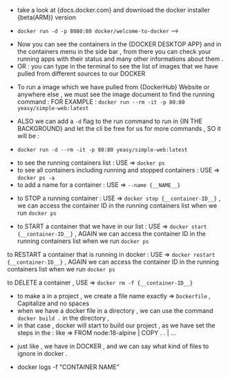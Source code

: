 <!-- ^ DOCKER TUTORIAL  -->
<!--? 1 - INSTALLATION :  -->
- take a look at {docs.docker.com} and download the docker installer {beta(ARM)} version

<!--? 2 - PULL , INSTALL AND RUN THE FIRST IMAGE :)  -->
- `docker run -d -p 8080:80 docker/welcome-to-docker` --> <use this code from the docs from DOCKER and it will run a simple little project on port:8080>

<!--? DOCKER DESKTOP  -->
- Now you can see the containers in the {DOCKER DESKTOP APP} and in the containers menu in the side bar  , from there you can check your running apps with their 
  status and many other informations about them .
- OR : you can type  <docker images> in the terminal to see the list of images that we have pulled from different sources to our DOCKER  

<!-- * RUNNING A PULLED IMAGE IN DOCKER -->
- To run a image which we have pulled from {DockerHub} Website or anywhere else , we must see the image document to find the running command : FOR EXAMPLE :
    `docker run --rm -it -p 80:80 yeasy/simple-web:latest`

- ALSO we can add a `-d` flag to the run command to run in {IN THE BACKGROUND} and let the cli be free for us for more commands , SO it will be : 
-   `docker run -d --rm -it -p 80:80 yeasy/simple-web:latest`

<!--~ RUNNING CONTAINERS LIST  -->
- to see the running containers list : USE => `docker ps`
- to see all containers including running and stopped containers : USE => `docker ps -a`
- to add a name for a container : USE => `--name {__NAME__}`

<!--! STOPPING A RUNNING DOCKER CONTAINER -->
- to STOP a running container : USE => `docker stop {__container-ID__}` , we can access the container ID in the running containers list when we run `docker ps`
  
<!--& STARTING AND RUNNING A CONTAINER -->
- to START a container that we have in our list : USE => `docker start {__container-ID__}` , AGAIN we can access the container ID in the running containers list when we run `docker ps`

<!--^ RESTARING A RUNNING CONTAINER -->
to RESTART a container that is running in docker : USE => `docker restart {__container-ID__}` , AGAIN we can access the container ID in the running containers list when we run `docker ps`

<!--! DELETING A CONTAINER -->
to DELETE a container , USE => `docker rm -f {__container-ID__}`

<!--& DOCKER IMAGES  -->
<!--? DOCKER DOCKERFILES  -->
<!--^ CLONE A REPO FROM GITHUB AND INIT DOCKER  -->
- to make a <DOCKER FILE> in a project , we create a file name exactly => `Dockerfile` , Capitalize and no spaces
- when we have a docker file in a directory , we can use the command `docker build .` in the directory , 
- in that case , docker will start to build our project , as we have set the steps in the <Dockerfile> : like => FROM node:18-alpine | COPY . . | ...

<!--! DOCKERIGNORE  -->
- just like <GIT> , we have <dockerignore> in DOCKER , and we can say what kind of files to ignore in docker .

<!--? READING LOGS  -->
- docker logs -f "CONTAINER NAME"
 